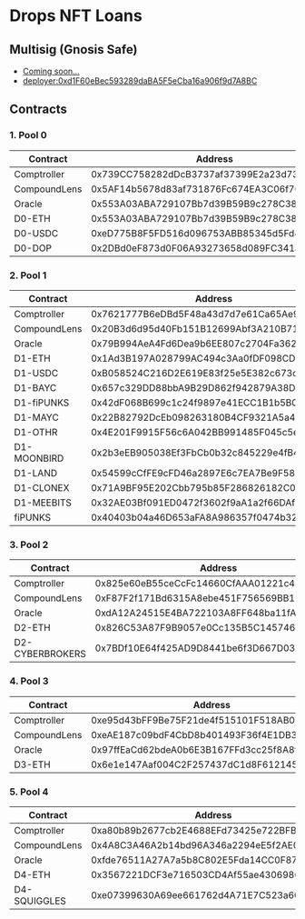 # Drops NFT Loans

## Multisig (Gnosis Safe)

- [Coming soon...](https://gnosis-safe.io/app)
- [deployer:0xd1F60eBec593289daBA5F5eCba16a906f9d7A8BC](https://etherscan.io/address/0xd1f60ebec593289daba5f5ecba16a906f9d7a8bc)

## Contracts

### 1. Pool 0

| Contract     | Address                                    | Owner    |
| ------------ | ------------------------------------------ | -------- |
| Comptroller  | 0x739CC758282dDcB3737af37399E2a23d73FAfdb1 | Deployer |
| CompoundLens | 0x5AF14b5678d83af731876Fc674EA3C06f702A883 | ---      |
| Oracle       | 0x553A03ABA729107Bb7d39B59B9c278C387968034 | ---      |
| D0-ETH       | 0x553A03ABA729107Bb7d39B59B9c278C387968034 | ---      |
| D0-USDC      | 0xeD775B8F5FD516d096753ABB85345d5Fd4969392 | ---      |
| D0-DOP       | 0x2DBd0eF873d0F06A93273658d089FC341aee6eB4 | ---      |

### 2. Pool 1

| Contract     | Address                                    | Owner    |
| ------------ | ------------------------------------------ | -------- |
| Comptroller  | 0x7621777B6eDBd5F48a43d7d7e61Ca65Ae91Aec00 | Deployer |
| CompoundLens | 0x20B3d6d95d40Fb151B12699Abf3A210B71fa24B2 | ---      |
| Oracle       | 0x79B994AeA4Fd6Dea9b6EE807c2704Fa36219b5f6 | ---      |
| D1-ETH       | 0x1Ad3B197A028799AC494c3Aa0fDF098CD404FB1A | ---      |
| D1-USDC      | 0xB058524C216D2E619E83f25e5E382c673c45Fef7 | ---      |
| D1-BAYC      | 0x657c329DD88bbA9B29D862f942879A38D3fB266C | ---      |
| D1-fiPUNKS   | 0x42dF068B699c1c24f9897e41ECC1B1b5B05CE535 | ---      |
| D1-MAYC      | 0x22B82792DcEb098263180B4CF9321A5a4d409CE2 | ---      |
| D1-OTHR      | 0x4E201F9915F56c6A042BB991485F045c5e1A020f | ---      |
| D1-MOONBIRD  | 0x2b3eEB905038Ef3FbCb0b32c845229e4fB4C033D | ---      |
| D1-LAND      | 0x54599cCfFE9cFD46a2897E6c7EA7Be9F58Bf4173 | ---      |
| D1-CLONEX    | 0x71A9BF95E202Cbb795b85F286826182C0B92e741 | ---      |
| D1-MEEBITS   | 0x32AE03Bf091ED0472f3602f9aA1a2f66DAfFDe22 | ---      |
| fiPUNKS      | 0x40403b04a46D653aFA8A986357f0474b3294fD3e | ---      |

### 3. Pool 2

| Contract        | Address                                    | Owner    |
| --------------- | ------------------------------------------ | -------- |
| Comptroller     | 0x825e60eB55ceCcFc14660CfAAA01221c42E343bF | Deployer |
| CompoundLens    | 0xF87F2f171Bd6315A8ebe451F756569BB13532D28 | ---      |
| Oracle          | 0xdA12A24515E4BA722103A8FF648ba11fAF7992E1 | ---      |
| D2-ETH          | 0x826C53A87F9B9057e0Cc135B5C145746ea31BC52 | ---      |
| D2-CYBERBROKERS | 0x7BDf10E64f425AD9D8441be6f3D667D03b1bc135 | ---      |

### 4. Pool 3

| Contract     | Address                                    | Owner    |
| ------------ | ------------------------------------------ | -------- |
| Comptroller  | 0xe95d43bFF9Be75F21de4f515101F518AB0b60f48 | Deployer |
| CompoundLens | 0xeAE187c09bdF4CbD8b401493F36f4E1DB3f4eb80 | ---      |
| Oracle       | 0x97ffEaCd62bdeA0b6E3B167FFd3cc25f8A8fc47f | ---      |
| D3-ETH       | 0x6e1e147Aaf004C2F257437dC1d8F61214514486E | ---      |

### 5. Pool 4

| Contract     | Address                                    | Owner    |
| ------------ | ------------------------------------------ | -------- |
| Comptroller  | 0xa80b89b2677cb2E4688EFd73425e722BFB175020 | Deployer |
| CompoundLens | 0x4A8C3A46A2b14bd96A346a2294eE5f2AE0Dd9161 | ---      |
| Oracle       | 0xfde76511A27A7a5b8C802E5Fda14CC0F879bC2C6 | ---      |
| D4-ETH       | 0x3567221DCF3e716503CD4Af55ae43069865e03B3 | ---      |
| D4-SQUIGGLES | 0xe07399630A69ee661762d4A71E7C523a60D3928E | ---      |
